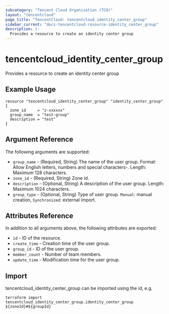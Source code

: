 ```yaml
---
subcategory: "Tencent Cloud Organization (TCO)"
layout: "tencentcloud"
page_title: "TencentCloud: tencentcloud_identity_center_group"
sidebar_current: "docs-tencentcloud-resource-identity_center_group"
description: |-
  Provides a resource to create an identity center group
---
```


# tencentcloud_identity_center_group

Provides a resource to create an identity center group

## Example Usage

```hcl
resource "tencentcloud_identity_center_group" "identity_center_group" {
  zone_id     = "z-xxxxxx"
  group_name  = "test-group"
  description = "test"
}
```

## Argument Reference

The following arguments are supported:

* `group_name` - (Required, String) The name of the user group. Format: Allow English letters, numbers and special characters-. Length: Maximum 128 characters.
* `zone_id` - (Required, String) Zone id.
* `description` - (Optional, String) A description of the user group. Length: Maximum 1024 characters.
* `group_type` - (Optional, String) Type of user group. `Manual`: manual creation, `Synchronized`: external import.

## Attributes Reference

In addition to all arguments above, the following attributes are exported:

* `id` - ID of the resource.
* `create_time` - Creation time of the user group.
* `group_id` - ID of the user group.
* `member_count` - Number of team members.
* `update_time` - Modification time for the user group.


## Import

tencentcloud_identity_center_group can be imported using the id, e.g.

```
terraform import tencentcloud_identity_center_group.identity_center_group ${zoneId}#${groupId}
```

